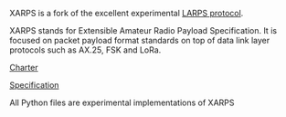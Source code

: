 XARPS is a fork of the excellent experimental [LARPS protocol](https://github.com/EnhancedRadioDevices/LARPS/wiki).

XARPS stands for Extensible Amateur Radio Payload Specification. It is focused on packet payload format standards on top of data link layer protocols such as AX.25, FSK and LoRa.

[Charter](charter.md)

[Specification](XARPS-Payload.md)

All Python files are experimental implementations of XARPS


